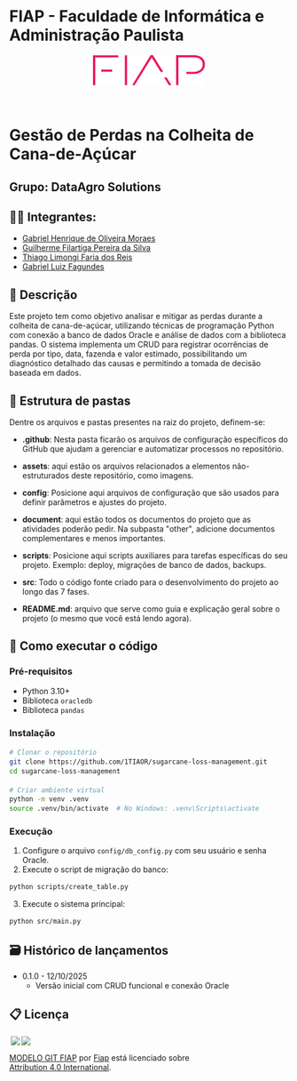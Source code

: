 # FIAP - Faculdade de Informática e Administração Paulista

<p align="center">
<a href="https://www.fiap.com.br/"><img src="assets/logo-fiap.png" alt="FIAP - Faculdade de Informática e Admnistração Paulista" border="0" width=40% height=40%></a>
</p>

<br>

# Gestão de Perdas na Colheita de Cana-de-Açúcar

## Grupo: DataAgro Solutions

## 👨‍🎓 Integrantes:

- <a href="https://www.linkedin.com/in/gabriel-h-oliveira">Gabriel Henrique de Oliveira Moraes</a>
- <a href="#">Guilherme Filartiga Pereira da Silva</a>
- <a href="#">Thiago Limongi Faria dos Reis</a>
- <a href="#">Gabriel Luiz Fagundes</a>

## 📜 Descrição

Este projeto tem como objetivo analisar e mitigar as perdas durante a colheita de cana-de-açúcar, utilizando técnicas de programação Python com conexão a banco de dados Oracle e análise de dados com a biblioteca pandas. O sistema implementa um CRUD para registrar ocorrências de perda por tipo, data, fazenda e valor estimado, possibilitando um diagnóstico detalhado das causas e permitindo a tomada de decisão baseada em dados.

## 📁 Estrutura de pastas

Dentre os arquivos e pastas presentes na raiz do projeto, definem-se:

- <b>.github</b>: Nesta pasta ficarão os arquivos de configuração específicos do GitHub que ajudam a gerenciar e automatizar processos no repositório.

- <b>assets</b>: aqui estão os arquivos relacionados a elementos não-estruturados deste repositório, como imagens.

- <b>config</b>: Posicione aqui arquivos de configuração que são usados para definir parâmetros e ajustes do projeto.

- <b>document</b>: aqui estão todos os documentos do projeto que as atividades poderão pedir. Na subpasta "other", adicione documentos complementares e menos importantes.

- <b>scripts</b>: Posicione aqui scripts auxiliares para tarefas específicas do seu projeto. Exemplo: deploy, migrações de banco de dados, backups.

- <b>src</b>: Todo o código fonte criado para o desenvolvimento do projeto ao longo das 7 fases.

- <b>README.md</b>: arquivo que serve como guia e explicação geral sobre o projeto (o mesmo que você está lendo agora).

## 🔧 Como executar o código

### Pré-requisitos

- Python 3.10+
- Biblioteca `oracledb`
- Biblioteca `pandas`

### Instalação

```bash
# Clonar o repositório
git clone https://github.com/1TIAOR/sugarcane-loss-management.git
cd sugarcane-loss-management

# Criar ambiente virtual
python -m venv .venv
source .venv/bin/activate  # No Windows: .venv\Scripts\activate
```

### Execução

1. Configure o arquivo `config/db_config.py` com seu usuário e senha Oracle.
2. Execute o script de migração do banco:

```bash
python scripts/create_table.py
```

3. Execute o sistema principal:

```bash
python src/main.py
```

## 🗃 Histórico de lançamentos

- 0.1.0 - 12/10/2025
  - Versão inicial com CRUD funcional e conexão Oracle

## 📋 Licença

<img style="height:22px!important;margin-left:3px;vertical-align:text-bottom;" src="https://mirrors.creativecommons.org/presskit/icons/cc.svg?ref=chooser-v1"><img style="height:22px!important;margin-left:3px;vertical-align:text-bottom;" src="https://mirrors.creativecommons.org/presskit/icons/by.svg?ref=chooser-v1"><p xmlns:cc="http://creativecommons.org/ns#" xmlns:dct="http://purl.org/dc/terms/"><a property="dct:title" rel="cc:attributionURL" href="https://github.com/agodoi/template">MODELO GIT FIAP</a> por <a rel="cc:attributionURL dct:creator" property="cc:attributionName" href="https://fiap.com.br">Fiap</a> está licenciado sobre <a href="http://creativecommons.org/licenses/by/4.0/?ref=chooser-v1" target="_blank" rel="license noopener noreferrer" style="display:inline-block;">Attribution 4.0 International</a>.</p>
